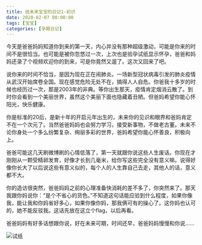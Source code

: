 ```yaml
---
title: 给未来宝宝的日记1-初识
date: 2020-02-07 08:00:00
tags: [宝宝]
categories: [孕期日记]
---
```


今天是爸爸妈妈知道你到来的第一天，内心并没有那种超级激动，可能是你来的时间不是很恰当。也可能是被你忽悠过一次，上次也是验孕试纸显示怀孕，爸爸和妈妈还录了个视频欢迎你的到来，可是你竟然又遛了。这次又回来了吧。

<!--more-->

说你来的时间不恰当，是因为现在正在闹肺炎。一场新型冠状病毒引发的肺炎疫情从武汉开始席卷全国。现在感觉危险无处不在，搞得人人自危。你爸我十多岁的时候也经历过一次，那是2003年的非典。等你出生那天，疫情肯定烟消云散了。到时你会看到一个美丽世界，虽然这个美丽下面也隐藏着丑陋。但爸妈希望你能心怀阳光，快乐健康。

你是标准的20后，是新十年的开启元年出生的，未来你的见识和眼界和爸妈肯定不在一个次元了。当然爸爸妈妈也会努力学习，接受新事物，不做老古董。未来不论你身处一个多么纷繁复杂、绚丽多彩的世界，爸妈希望你能心怀善良，积极向上。

爸爸可能这几天刷微博刷的心情低落了，第一天就跟你说这些人生废话。你现在才刚刚从一颗受精卵发育，好像才长到几毫米，给你写这些完全没有意义嘛。说得好像你长大了以后说这些有意义似的，每个人的人生靠自己去走，其他人的话，意义都不大。

你的造访很突然，爸爸妈妈之前的心理准备快消耗的差不多了，你突然来了。那天我跟你妈说你：“是个不省心的货色。”不知道这句话能应验到什么程度，如果你像我，能让我和你妈省好多心，如果你像你妈，那我俩可有的操心了。这你妈也认可的，她不能反驳我。这话先放在这立个flag，以后再看。

爸爸妈妈有好多话想跟你说，好在未来可期，时间还早，爸爸妈妈慢慢和你说……

![试纸](https://imagedb-1257991841.cos.ap-beijing.myqcloud.com/2020-03-2722.00.21.png)